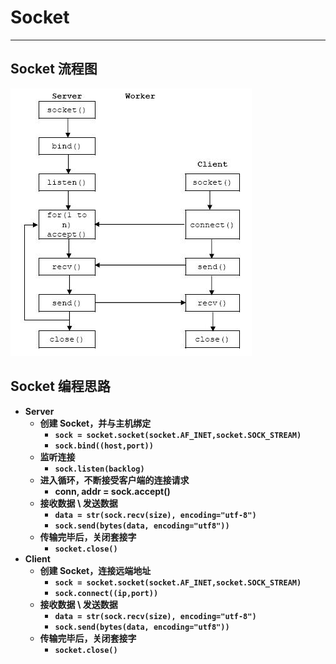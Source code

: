 # Socket

---

## Socket 流程图

![Socket](Socket.jpg)

## Socket 编程思路

* **Server**
	* **创建 Socket，并与主机绑定**
		* **``sock = socket.socket(socket.AF_INET,socket.SOCK_STREAM)``**
		* **``sock.bind((host,port))``**
	* **监听连接**
		* **``sock.listen(backlog)``**
	* **进入循环，不断接受客户端的连接请求**
		* **conn, addr = sock.accept()**
	* **接收数据 \ 发送数据**
		* **``data = str(sock.recv(size), encoding="utf-8")``**
		* **``sock.send(bytes(data, encoding="utf8"))``**
	* **传输完毕后，关闭套接字**
		* **``socket.close()``**
* **Client**
	* **创建 Socket，连接远端地址**
		* **``sock = socket.socket(socket.AF_INET,socket.SOCK_STREAM)``**
		* **``sock.connect((ip,port))``**
	* **接收数据 \ 发送数据**
		* **``data = str(sock.recv(size), encoding="utf-8")``**
		* **``sock.send(bytes(data, encoding="utf8"))``**
	* **传输完毕后，关闭套接字**
		* **``socket.close()``**
